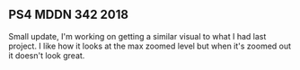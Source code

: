 ## PS4 MDDN 342 2018

Small update, I'm working on getting a similar visual to what I had last project. I like how it looks at the max zoomed level but when it's zoomed out it doesn't look great.